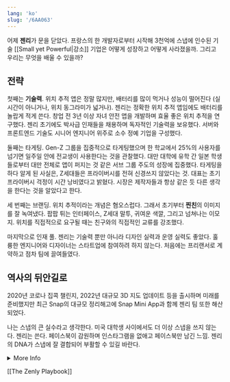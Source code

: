 ```yaml
---
lang: 'ko'
slug: '/6AA063'
---
```


어제 **젠리**가 문을 닫았다. 프랑스의 한 개발자로부터 시작해 3천억에 스냅에 인수된 기술 [[Small yet Powerful|강소]] 기업은 어떻게 성장하고 어떻게 사라졌을까. 그리고 우리는 무엇을 배울 수 있을까?

## 전략

첫째는 **기술력**. 위치 추적 앱은 정말 많지만, 배터리를 많이 먹거나 성능이 떨어진다 (실시간이 아니거나, 위치 동그라미가 넓거나). 젠리는 정확한 위치 추적 앱임에도 배터리를 놀랍게 적게 쓴다. 창업 전 3년 이상 자녀 안전 앱을 개발하며 효율 좋은 위치 추적을 연구했다. 젠리 초기에도 박사급 인재들을 채용하며 독자적인 기술력을 보유했다. 서버와 프론트엔드 기술도 시니어 엔지니어 위주로 소수 정예 기업을 구성했다.

둘째는 타게팅. Gen-Z 그룹을 집중적으로 타게팅했으며 한 학교에서 25%의 사용자를 넘기면 일주일 안에 전교생이 사용한다는 것을 관찰했다. 대만 대학에 유학 간 일본 학생들로부터 대만 전체로 앱이 퍼지는 것 같은 서브 그룹 주도의 성장에 집중했다. 타게팅을 하다 알게 된 사실은, Z세대들은 프라이버시를 전혀 신경쓰지 않았다는 것. 대표는 초기 프라이버시 걱정이 시간 낭비였다고 밝혔다. 시장은 제작자들과 항상 같은 듯 다른 생각을 한다는 것을 알았다고 한다.

세 번째는 브랜딩. 위치 추적이라는 개념은 혐오스럽다. 그래서 초기부터 **찐친**의 이미지를 잘 녹여냈다. 팝팝 튀는 인터페이스, Z세대 말투, 귀여운 색깔, 그리고 넘쳐나는 이모지. 위치를 직접적으로 요구될 때는 친구와의 직접적인 교류를 강조했다.

마지막으로 인재 풀. 젠리는 기술력 뿐만 아니라 디자인 실력과 운영 실력도 좋았다. 훌륭한 엔지니어와 디자이너는 스타트업에 참여하려 하지 않는다. 처음에는 프리랜서로 계약하고 점차 팀에 끌여들였다.

## 역사의 뒤안길로

2020년 코로나 집콕 챌린지, 2022년 대규모 3D 지도 업데이트 등을 출시하며 미래를 준비했지만 최근 Snap의 대규모 정리해고에 Snap Mini App과 함께 젠리 팀 또한 해산되었다.

나는 스냅의 큰 실수라고 생각한다. 미국 대학생 사이에서도 더 이상 스냅을 쓰지 않는다. 젠리는 쓴다. 페이스북이 감원하며 인스타그램을 없애고 페이스북만 남긴 느낌. 젠리의 DNA가 스냅에 잘 결합되어 부활할 수 있길 바란다.

<details>
<summary>More Info</summary>

- [Alexis Bonillo - Zenly](https://www.youtube.com/watch?v=BCOF9V7bQUo)
- [Zenly uses Docker 1.12 to scale analytics for over 500M data points per day](https://www.youtube.com/watch?v=AnHRHi2nJAE)
- [How Zenly Nailed It - Product Methods!](https://www.slideshare.net/MaximeBraud/how-zenly-nailed-it-product-analysis)
- [Zenly's Antoine Martin on Next-Level Location Sharing at Disrupt London 2016](https://www.youtube.com/watch?v=q61Jm2VUUmQ)
- [B2Secrets with Antoine Martin, CEO at Zenly](https://www.youtube.com/watch?v=l5dFuyyOY7A)
- [Symbiote (Company) Zenly Analysis](https://carpedm30.notion.site/Zenly-2011-Acq-by-Snap-213M-4a4deaf155144fd49ed076a1f60b31ad)

</details>

[[The Zenly Playbook]]